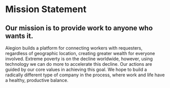 # Mission Statement

## Our mission is to provide work to anyone who wants it.

Alegion builds a platform for connecting workers with requesters, regardless of geographic location, creating greater wealth for everyone involved. Extreme poverty is on the decline worldwide, however, using technology we can do more to accelerate this decline. Our actions are guided by our core values in achieving this goal. We hope to build a radically different type of company in the process, where work and life have a healthy, productive balance.
